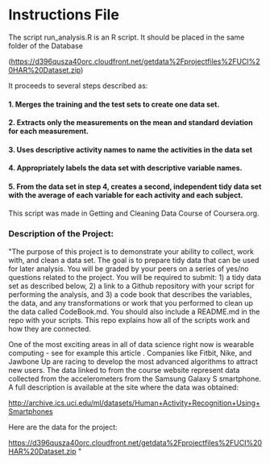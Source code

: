 # Instructions File

The script run_analysis.R is an R script. It should be placed in the same folder of the Database

(https://d396qusza40orc.cloudfront.net/getdata%2Fprojectfiles%2FUCI%20HAR%20Dataset.zip)

 It proceeds to several steps described as:

#### 1.  Merges the training and the test sets to create one data set.
#### 2.  Extracts only the measurements on the mean and standard deviation for each measurement.
#### 3.  Uses descriptive activity names to name the activities in the data set
#### 4.  Appropriately labels the data set with descriptive variable names.
#### 5.  From the data set in step 4, creates a second, independent tidy data set with the average of each variable for each activity and each subject.

 This script was made in Getting and Cleaning Data Course of Coursera.org.

### Description of the Project:

"The purpose of this project is to demonstrate your ability to collect, work with, and clean a data set. The goal is to prepare tidy data that can be used for later analysis. You will be graded by your peers on a series of yes/no questions related to the project. You will be required to submit: 1) a tidy data set as described below, 2) a link to a Github repository with your script for performing the analysis, and 3) a code book that describes the variables, the data, and any transformations or work that you performed to clean up the data called CodeBook.md. You should also include a README.md in the repo with your scripts. This repo explains how all of the scripts work and how they are connected.

One of the most exciting areas in all of data science right now is wearable computing - see for example this article . Companies like Fitbit, Nike, and Jawbone Up are racing to develop the most advanced algorithms to attract new users. The data linked to from the course website represent data collected from the accelerometers from the Samsung Galaxy S smartphone. A full description is available at the site where the data was obtained:

http://archive.ics.uci.edu/ml/datasets/Human+Activity+Recognition+Using+Smartphones

Here are the data for the project:

https://d396qusza40orc.cloudfront.net/getdata%2Fprojectfiles%2FUCI%20HAR%20Dataset.zip
"

